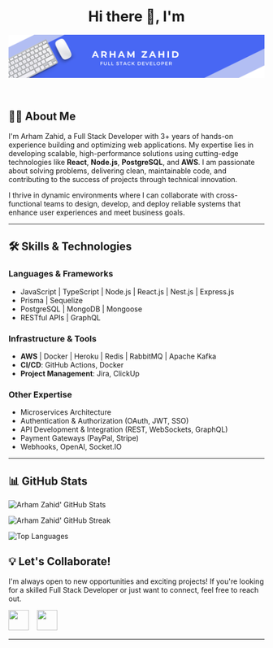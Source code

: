 <h1 align="center">Hi there 👋, I'm </h1>

<div align="center">

<p align="center">
	<img src="/assets/profile_background.png">
</p>

<br/>

</div>

## 👨‍💻 About Me

<p>
I'm Arham Zahid, a Full Stack Developer with 3+ years of hands-on experience building and optimizing web applications. My expertise lies in developing scalable, high-performance solutions using cutting-edge technologies like <strong>React</strong>, <strong>Node.js</strong>, <strong>PostgreSQL</strong>, and <strong>AWS</strong>. I am passionate about solving problems, delivering clean, maintainable code, and contributing to the success of projects through technical innovation.

I thrive in dynamic environments where I can collaborate with cross-functional teams to design, develop, and deploy reliable systems that enhance user experiences and meet business goals.

</p>

---

## 🛠 Skills & Technologies

### **Languages & Frameworks**

- JavaScript | TypeScript | Node.js | React.js | Nest.js | Express.js
- Prisma | Sequelize
- PostgreSQL | MongoDB | Mongoose
- RESTful APIs | GraphQL

### **Infrastructure & Tools**

- **AWS** | Docker | Heroku | Redis | RabbitMQ | Apache Kafka
- **CI/CD**: GitHub Actions, Docker
- **Project Management**: Jira, ClickUp

### **Other Expertise**

- Microservices Architecture
- Authentication & Authorization (OAuth, JWT, SSO)
- API Development & Integration (REST, WebSockets, GraphQL)
- Payment Gateways (PayPal, Stripe)
- Webhooks, OpenAI, Socket.IO

---

## 📊 GitHub Stats

![Arham Zahid' GitHub Stats](https://github-readme-stats.vercel.app/api?username=Arham-Dev1&show_icons=true&theme=radical&cache_buster=1)

![Arham Zahid' GitHub Streak](https://github-readme-streak-stats.herokuapp.com/?user=Arham-Dev1&theme=radical&cache_buster=1)

![Top Languages](https://github-readme-stats.vercel.app/api/top-langs/?username=Arham-Dev1&hide=html&layout=compact&langs_count=8&theme=radical&cache_buster=1)

## 💡 Let's Collaborate!

I'm always open to new opportunities and exciting projects! If you're looking for a skilled Full Stack Developer or just want to connect, feel free to reach out.

<p align="left">

<a href="mailto:arhamzahid.dev@gmail.com" target="_blank" rel="noreferrer"><img height="40" width="40" src="https://skillicons.dev/icons?i=gmail"></a>
&nbsp;&nbsp;
<a href="https://www.linkedin.com/in/arham-dev1/" target="_blank" rel="noreferrer"><img height="40" width="40" src="https://skillicons.dev/icons?i=linkedin"></a>

</p>

---
